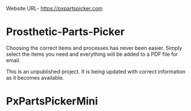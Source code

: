 
Website URL- https://pxpartspicker.com

# Prosthetic-Parts-Picker
Choosing the correct items and processes has never been easier. Simply select the items you need and everything will be added to a PDF file for email. 

This is an unpublished project. It is being updated with correct information as it becomes available. 

# PxPartsPickerMini
